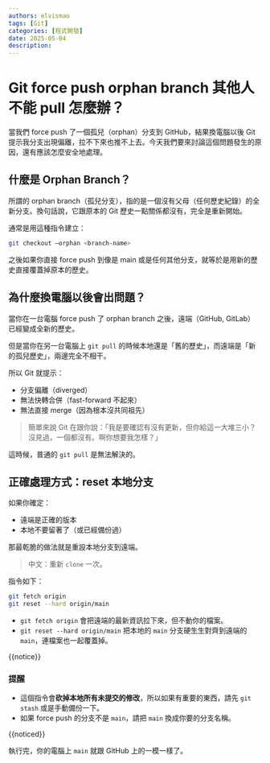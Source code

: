 ```yaml
---
authors: elvismao
tags: [Git]
categories: [程式開發]
date: 2025-05-04
description:
---
```


# Git force push orphan branch 其他人不能 pull 怎麼辦？

當我們 force push 了一個孤兒（orphan）分支到 GitHub，結果換電腦以後 Git 提示我分支出現偏離，拉不下來也推不上去。今天我們要來討論這個問題發生的原因，還有應該怎麼安全地處理。

## 什麼是 Orphan Branch？

所謂的 orphan branch（孤兒分支），指的是一個沒有父母（任何歷史紀錄）的全新分支。換句話說，它跟原本的 Git 歷史一點關係都沒有，完全是重新開始。

通常是用這種指令建立：

```bash
git checkout —orphan <branch-name>
```

之後如果你直接 force push 到像是 main 或是任何其他分支，就等於是用新的歷史直接覆蓋掉原本的歷史。

## 為什麼換電腦以後會出問題？

當你在一台電腦 force push 了 orphan branch 之後，遠端（GitHub, GitLab）已經變成全新的歷史。

但是當你在另一台電腦上 `git pull` 的時候本地還是「舊的歷史」，而遠端是「新的孤兒歷史」，兩邊完全不相干。

所以 Git 就提示：

- 分支偏離（diverged）
- 無法快轉合併（fast-forward 不起來）
- 無法直接 merge（因為根本沒共同祖先）

> 簡單來說 Git 在跟你說：「我是要確認有沒有更新，但你給這一大堆三小？沒見過，一個都沒有。啊你想要我怎樣？」

這時候，普通的 `git pull` 是無法解決的。

## 正確處理方式：reset 本地分支

如果你確定：

- 遠端是正確的版本
- 本地不要留著了（或已經備份過）

那最乾脆的做法就是重設本地分支到遠端。

> 中文：重新 `clone` 一次。

指令如下：

```bash
git fetch origin
git reset --hard origin/main
```

- `git fetch origin` 會把遠端的最新資訊拉下來，但不動你的檔案。
- `git reset --hard origin/main` 把本地的 `main` 分支硬生生對齊到遠端的 `main`，連檔案也一起覆蓋掉。

{{notice}}

### 提醒

* 這個指令會**砍掉本地所有未提交的修改**，所以如果有重要的東西，請先 `git stash` 或是手動備份一下。
* 如果 force push 的分支不是 `main`，請把 `main` 換成你要的分支名稱。

{{noticed}}

執行完，你的電腦上 `main` 就跟 GitHub 上的一模一樣了。
